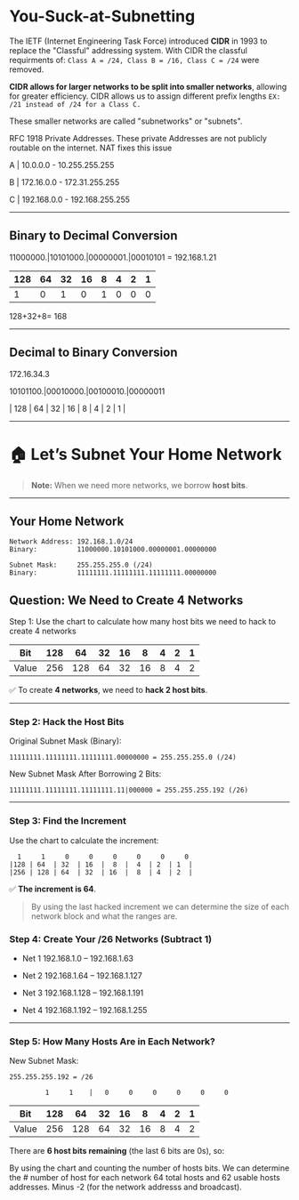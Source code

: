 # You-Suck-at-Subnetting

The IETF (Internet Engineering Task Force) introduced **CIDR** in 1993 to replace the "Classful" addressing system. With CIDR the classful requirments of: `Class A = /24, Class B = /16, Class C = /24` were removed. 

**CIDR allows for larger networks to be split into smaller networks**, allowing for greater efficiency. CIDR allows us to assign different prefix lengths `EX: /21 instead of /24 for a Class C.`

These smaller networks are called "subnetworks" or "subnets".

RFC 1918 Private Addresses. These private Addresses are not publicly routable on the internet. NAT fixes this issue

A | 10.0.0.0 - 10.255.255.255

B | 172.16.0.0 - 172.31.255.255

C | 192.168.0.0 - 192.168.255.255

------------
## Binary to Decimal Conversion

11000000.|10101000.|00000001.|00010101 = 192.168.1.21

| 128 | 64 | 32 | 16 | 8 | 4 | 2 | 1 |
|-----|----|----|----|---|---|---|---|
|  1  | 0  | 1  | 0  | 1 | 0 | 0 | 0 |

128+32+8= 168

--------------
## Decimal to Binary Conversion
172.16.34.3

10101100.|00010000.|00100010.|00000011

| 128 | 64 | 32 | 16 | 8 | 4 | 2 | 1 |
 
------
# 🏠 Let’s Subnet Your Home Network

> **Note:** When we need more networks, we borrow **host bits**.

---

## Your Home Network

```
Network Address: 192.168.1.0/24
Binary:          11000000.10101000.00000001.00000000

Subnet Mask:     255.255.255.0 (/24)
Binary:          11111111.11111111.11111111.00000000
```


## Question: We Need to Create 4 Networks

Step 1: Use the chart to calculate how many host bits we need to hack to create 4 networks

|  Bit  | 128 | 64 | 32 | 16 | 8 | 4 | 2 | 1 |
|-------|-----|----|----|----|---|---|---|---|
| Value | 256 |128 | 64 | 32 |16 | 8 | 4 | 2 |

✅ To create **4 networks**, we need to **hack 2 host bits**. 

-----------

### Step 2: Hack the Host Bits

Original Subnet Mask (Binary):  
```
11111111.11111111.11111111.00000000 = 255.255.255.0 (/24)
```

New Subnet Mask After Borrowing 2 Bits:
```
11111111.11111111.11111111.11|000000 = 255.255.255.192 (/26)
```

----------

### Step 3: Find the Increment

Use the chart to calculate the increment:

```
  1     1     0     0     0     0     0     0
|128 | 64  | 32  | 16  |  8  |  4  | 2  | 1  |
|256 | 128 | 64  | 32  | 16  |  8  | 4  | 2  |

``` 

✅ **The increment is 64**.

> By using the last hacked increment we can determine the size of each network block and what the ranges are.


### Step 4: Create Your /26 Networks (Subtract 1)

- Net 1   192.168.1.0 – 192.168.1.63
  
- Net 2   192.168.1.64 – 192.168.1.127
  
- Net 3   192.168.1.128 – 192.168.1.191
  
- Net 4   192.168.1.192 – 192.168.1.255 

----------------

### Step 5: How Many Hosts Are in Each Network?

New Subnet Mask:
```
255.255.255.192 = /26
```

```
         1     1    |   0     0     0     0     0     0
```

| Bit     | 128 | 64  | 32  | 16  | 8  | 4  | 2  | 1  |
|---------|-----|-----|-----|-----|----|----|----|----|
| Value   | 256 | 128 |  64 |  32 | 16 |  8 |  4 |  2 |

There are **6 host bits remaining** (the last 6 bits are 0s), so:

By using the chart and counting the number of hosts bits. We can determine the # number of host for each network 64 total hosts and 62 usable hosts addresses. Minus -2 (for the network addresss and broadcast).







